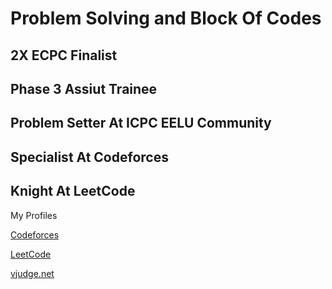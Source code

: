 <h1>Problem Solving and Block Of Codes</h1>
<h2>2X ECPC Finalist</h2>
<h2>Phase 3 Assiut Trainee</h2>
<h2>Problem Setter At ICPC EELU Community</h2>
<h2>Specialist At Codeforces</h2>
<h2>Knight At LeetCode</h2>


My Profiles

[Codeforces](https://codeforces.com/profile/Ahmed_Sayed-)

[LeetCode](https://leetcode.com/u/AhmedSayed1/)

[vjudge.net](https://vjudge.net/user/Ahmed_SA)

